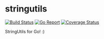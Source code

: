 # stringutils

[![Build Status](https://travis-ci.com/maxmousee/stringutils.svg?branch=master)](https://travis-ci.org/maxmousee/stringutils)
[![Go Report](https://goreportcard.com/badge/github.com/maxmousee/stringutils)](https://goreportcard.com/report/github.com/maxmousee/stringutils)
[![Coverage Status](https://coveralls.io/repos/github/maxmousee/stringutils/badge.svg?branch=master)](https://coveralls.io/github/maxmousee/stringutils?branch=master)

StringUtils for Go! :) 
